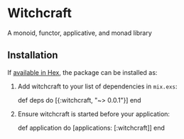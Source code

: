 # Witchcraft
A monoid, functor, applicative, and monad library

## Installation

If [available in Hex](https://hex.pm/docs/publish), the package can be installed as:

  1. Add witchcraft to your list of dependencies in `mix.exs`:

        def deps do
          [{:witchcraft, "~> 0.0.1"}]
        end

  2. Ensure witchcraft is started before your application:

        def application do
          [applications: [:witchcraft]]
        end
